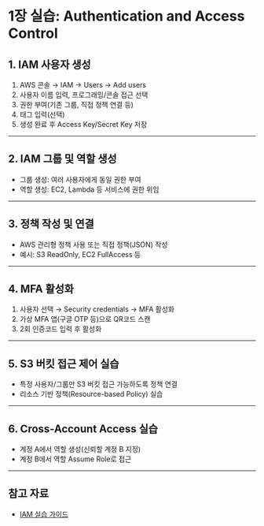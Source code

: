 # 1장 실습: Authentication and Access Control

## 1. IAM 사용자 생성

1. AWS 콘솔 → IAM → Users → Add users
2. 사용자 이름 입력, 프로그래밍/콘솔 접근 선택
3. 권한 부여(기존 그룹, 직접 정책 연결 등)
4. 태그 입력(선택)
5. 생성 완료 후 Access Key/Secret Key 저장

---

## 2. IAM 그룹 및 역할 생성

- 그룹 생성: 여러 사용자에게 동일 권한 부여
- 역할 생성: EC2, Lambda 등 서비스에 권한 위임

---

## 3. 정책 작성 및 연결

- AWS 관리형 정책 사용 또는 직접 정책(JSON) 작성
- 예시: S3 ReadOnly, EC2 FullAccess 등

---

## 4. MFA 활성화

1. 사용자 선택 → Security credentials → MFA 활성화
2. 가상 MFA 앱(구글 OTP 등)으로 QR코드 스캔
3. 2회 인증코드 입력 후 활성화

---

## 5. S3 버킷 접근 제어 실습

- 특정 사용자/그룹만 S3 버킷 접근 가능하도록 정책 연결
- 리소스 기반 정책(Resource-based Policy) 실습

---

## 6. Cross-Account Access 실습

- 계정 A에서 역할 생성(신뢰할 계정 B 지정)
- 계정 B에서 역할 Assume Role로 접근

---

## 참고 자료

- [IAM 실습 가이드](https://docs.aws.amazon.com/ko_kr/IAM/latest/UserGuide/getting-started_create-admin-group.html)
